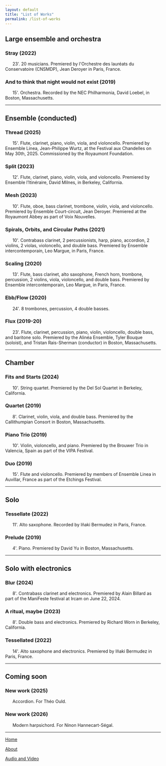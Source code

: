 ```yaml
---
layout: default
title: "List of Works"
permalink: /list-of-works
---
```


## Large ensemble and orchestra

### Stray (2022)
  
&nbsp; &nbsp; &nbsp; 23'. 20 musicians. Premiered by l'Orchestre des lauréats du Conservatoire (CNSMDP), Jean Deroyer in Paris, France.

### And to think that night would not exist (2019)

&nbsp; &nbsp; &nbsp; 15'. Orchestra. Recorded by the NEC Philharmonia, David Loebel, in Boston, Massachusetts.

***

## Ensemble (conducted)

### Thread (2025)

&nbsp; &nbsp; &nbsp; 15'. Flute, clarinet, piano, violin, viola, and violoncello. Premiered by Ensemble Linea, Jean-Philippe Wurtz, at the Festival aux Chandelles on May 30th, 2025. Commissioned by the Royaumont Foundation.

### Split (2023)

&nbsp; &nbsp; &nbsp; 12'. Flute, clarinet, piano, violin, viola, and violoncello. Premiered by Ensemble l’Itinéraire, David Milnes, in Berkeley, California.

### Mesh (2023)

&nbsp; &nbsp; &nbsp; 10'. Flute, oboe, bass clarinet, trombone, violin, viola, and violoncello. Premiered by Ensemble Court-circuit, Jean Deroyer. Premiered at the Royaumont Abbey as part of Voix Nouvelles.

### Spirals, Orbits, and Circular Paths (2021)

&nbsp; &nbsp; &nbsp; 10'. Contrabass clarinet, 2 percussionists, harp, piano, accordion, 2 violins, 2 violas, violoncello, and double bass. Premiered by Ensemble intercontemporain, Leo Margue,  in Paris, France.

### Scaling (2020)

&nbsp; &nbsp; &nbsp; 13'. Flute, bass clarinet, alto saxophone, French horn, trombone, percussion, 2 violins, viola, violoncello, and double bass. Premiered by Ensemble intercontemporain, Leo Margue, in Paris, France.

### Ebb/Flow (2020)

&nbsp; &nbsp; &nbsp; 24'. 8 trombones, percussion, 4 double basses.

### Flux (2019-20)

&nbsp; &nbsp; &nbsp; 23'. Flute, clarinet, percussion, piano, violin, violoncello, double bass, and baritone solo. Premiered by the Alinéa Ensemble, Tyler Bouque (soloist), and Tristan Rais-Sherman (conductor) in Boston, Massachusetts.

***

## Chamber

### Fits and Starts (2024)

&nbsp; &nbsp; &nbsp; 10'. String quartet. Premiered by the Del Sol Quartet in Berkeley, California.

### Quartet (2019)

&nbsp; &nbsp; &nbsp; 8'. Clarinet, violin, viola, and double bass. Premiered by the Callithumpian Consort in Boston, Massachusetts.

### Piano Trio (2019)

&nbsp; &nbsp; &nbsp; 10'. Violin, violoncello, and piano. Premiered by the Brouwer Trio in Valencia, Spain as part of the VIPA Festival.

### Duo (2019)

&nbsp; &nbsp; &nbsp; 15'. Flute and violoncello. Premiered by members of Ensemble Linea in Auvillar, France as part of the Etchings Festival.

***

## Solo

### Tessellate (2022)

&nbsp; &nbsp; &nbsp; 11'. Alto saxophone. Recorded by Iñaki Bermudez in Paris, France.

### Prelude (2019)

&nbsp; &nbsp; &nbsp; 4'. Piano. Premiered by David Yu in Boston, Massachusetts.

***

## Solo with electronics

### Blur (2024)

&nbsp; &nbsp; &nbsp; 8'. Contrabass clarinet and electronics. Premiered by Alain Billard as part of the ManiFeste festival at Ircam on June 22, 2024.

### A ritual, maybe (2023)

&nbsp; &nbsp; &nbsp; 8'. Double bass and electronics. Premiered by Richard Worn in Berkeley, California.

### Tessellated (2022)

&nbsp; &nbsp; &nbsp; 14'. Alto saxophone and electronics. Premiered by Iñaki Bermudez in Paris, France.

***

## Coming soon

### New work (2025)

&nbsp; &nbsp; &nbsp; Accordion. For Théo Ould.

### New work (2026)

&nbsp; &nbsp; &nbsp; Modern harpsichord. For Ninon Hannecart-Ségal.

***

[Home](/)

[About](/about)

[Audio and Video](/audio-and-video)
